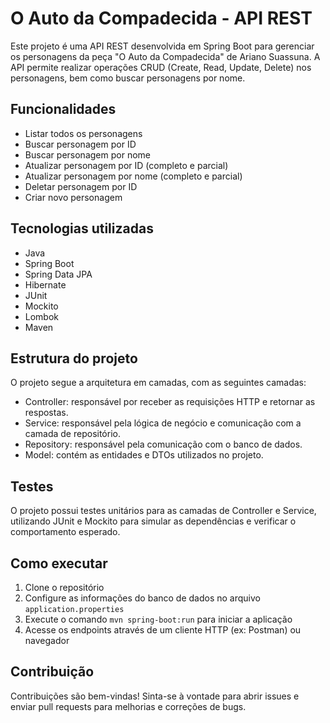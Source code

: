 # O Auto da Compadecida - API REST

Este projeto é uma API REST desenvolvida em Spring Boot para gerenciar os personagens da peça "O Auto da Compadecida" de Ariano Suassuna. A API permite realizar operações CRUD (Create, Read, Update, Delete) nos personagens, bem como buscar personagens por nome.

## Funcionalidades

- Listar todos os personagens
- Buscar personagem por ID
- Buscar personagem por nome
- Atualizar personagem por ID (completo e parcial)
- Atualizar personagem por nome (completo e parcial)
- Deletar personagem por ID
- Criar novo personagem

## Tecnologias utilizadas

- Java
- Spring Boot
- Spring Data JPA
- Hibernate
- JUnit
- Mockito
- Lombok
- Maven

## Estrutura do projeto

O projeto segue a arquitetura em camadas, com as seguintes camadas:

- Controller: responsável por receber as requisições HTTP e retornar as respostas.
- Service: responsável pela lógica de negócio e comunicação com a camada de repositório.
- Repository: responsável pela comunicação com o banco de dados.
- Model: contém as entidades e DTOs utilizados no projeto.

## Testes

O projeto possui testes unitários para as camadas de Controller e Service, utilizando JUnit e Mockito para simular as dependências e verificar o comportamento esperado.

## Como executar

1. Clone o repositório
2. Configure as informações do banco de dados no arquivo `application.properties`
3. Execute o comando `mvn spring-boot:run` para iniciar a aplicação
4. Acesse os endpoints através de um cliente HTTP (ex: Postman) ou navegador

## Contribuição

Contribuições são bem-vindas! Sinta-se à vontade para abrir issues e enviar pull requests para melhorias e correções de bugs.
